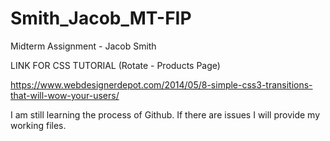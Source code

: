 # Smith_Jacob_MT-FIP
 Midterm Assignment - Jacob Smith

LINK FOR CSS TUTORIAL (Rotate - Products Page)

https://www.webdesignerdepot.com/2014/05/8-simple-css3-transitions-that-will-wow-your-users/


I am still learning the process of Github. If there are issues I will provide my working files.
